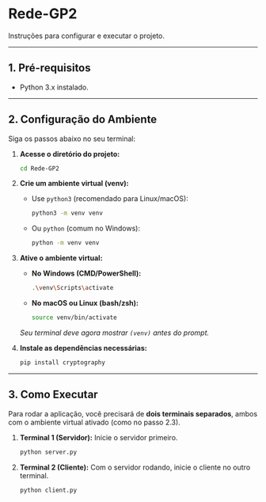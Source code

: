 # Rede-GP2

Instruções para configurar e executar o projeto.

---

## 1. Pré-requisitos

* Python 3.x instalado.

---

## 2. Configuração do Ambiente

Siga os passos abaixo no seu terminal:

1.  **Acesse o diretório do projeto:**
    ```bash
    cd Rede-GP2
    ```

2.  **Crie um ambiente virtual (venv):**
    * Use `python3` (recomendado para Linux/macOS):
        ```bash
        python3 -m venv venv
        ```
    * Ou `python` (comum no Windows):
        ```bash
        python -m venv venv
        ```

3.  **Ative o ambiente virtual:**
    * **No Windows (CMD/PowerShell):**
        ```bash
        .\venv\Scripts\activate
        ```
    * **No macOS ou Linux (bash/zsh):**
        ```bash
        source venv/bin/activate
        ```
    *Seu terminal deve agora mostrar `(venv)` antes do prompt.*

4.  **Instale as dependências necessárias:**
    ```bash
    pip install cryptography
    ```

---

## 3. Como Executar

Para rodar a aplicação, você precisará de **dois terminais separados**, ambos com o ambiente virtual ativado (como no passo 2.3).

1.  **Terminal 1 (Servidor):**
    Inicie o servidor primeiro.
    ```bash
    python server.py
    ```

2.  **Terminal 2 (Cliente):**
    Com o servidor rodando, inicie o cliente no outro terminal.
    ```bash
    python client.py
    ```
